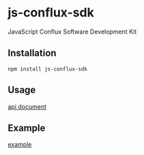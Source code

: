# js-conflux-sdk

JavaScript Conflux Software Development Kit

## Installation

`npm install js-conflux-sdk`

## Usage

[api document](https://github.com/Conflux-Chain/js-conflux-sdk/blob/master/api.md)

## Example

[example](https://github.com/Conflux-Chain/js-conflux-sdk/tree/master/example)
